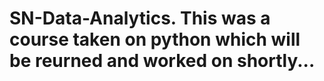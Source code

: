 # SN-Data-Analytics. This was a  course taken on python which will be reurned and worked on shortly...
